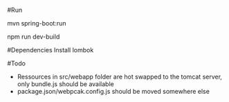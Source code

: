 
#Run

mvn spring-boot:run

npm run dev-build


#Dependencies
Install lombok

#Todo
* Ressources in src/webapp folder are hot swapped to the tomcat server, only bundle.js should be available
* package.json/webpcak.config.js should be moved somewhere else
